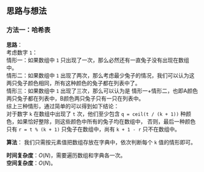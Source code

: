 ## 思路与想法
### 方法一：哈希表
**思路**：  
考虑数字 `1`：  
情形一：如果数组中 `1` 只出现了一次，那么必然还有一直兔子没有出现在数组中。  
情形二：如果数组中 `1` 出现了两次，那么考虑最少兔子的情况，我们可以认为这两只兔子颜色相同，所有这种颜色的兔子都在列表中了。  
情形三：如果数组中 `1` 出现了三次，那么可以认为是 情形一+情形二，也即A颜色两只兔子都在列表中，B颜色两只兔子只有一只在列表中。  
综上三种情形，通过简单的可以得到如下结论：  
对于数字 `k` 在数组中出现了 `t` 次，他们至少包含 `q = ceil(t / (k + 1))` 种颜色，如果恰好整除，则这些颜色中所有的兔子均在数组中，
否则，最后一种颜色只有 `r = t % (k + 1)` 只兔子在数组中，尚有 `k + 1 - r` 只不在数组中。  


**算法**：
我们只需按元素值把数组存放在字典中，依次判断每个 `k` 值的情形即可。

**时间复杂度**：*O*(*N*)，需要遍历数组和字典各一次。  
**空间复杂度**：*O*(*N*)。

